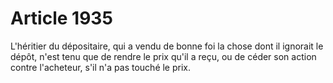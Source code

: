# Article 1935

L'héritier du dépositaire, qui a vendu de bonne foi la chose dont il ignorait le dépôt, n'est tenu que de rendre le prix qu'il a reçu, ou de céder son action contre l'acheteur, s'il n'a pas touché le prix.